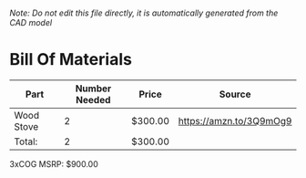 ###### Note: Do not edit this file directly, it is automatically generated from the CAD model 
# Bill Of Materials 
 |Part|Number Needed|Price|Source| 
 |----|----------|-----|-----|
|Wood Stove|2|$300.00|https://amzn.to/3Q9mOg9|
|Total: |2|$300.00| |

 3xCOG MSRP: $900.00